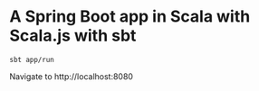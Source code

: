 # A Spring Boot app in Scala with Scala.js with sbt

```
sbt app/run
```

Navigate to http://localhost:8080

